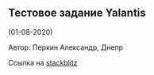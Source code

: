 ## Тестовое задание Yalantis 
(01-08-2020)

Автор: Перкин Александр, Днепр

Ссылка на 
[stackblitz](https://stackblitz.com/edit/angular-ivy-7a8fxd?file=src%2Fapp%2Fapp.component.html)
